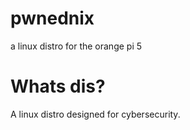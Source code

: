 # pwnednix
a linux distro for the orange pi 5
# Whats dis?
A linux distro designed for cybersecurity.
